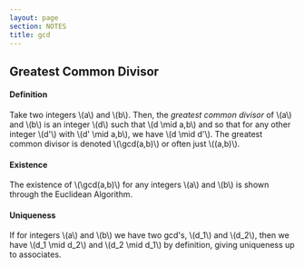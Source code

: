 ```yaml
---
layout: page
section: NOTES
title: gcd
---
```


## Greatest Common Divisor

#### Definition
Take two integers \\(a\\) and \\(b\\). Then, the *greatest common divisor* of \\(a\\) and \\(b\\) is an integer \\(d\\) such that \\(d \mid a,b\\) and so that for any other integer \\(d'\\) with \\(d' \mid a,b\\), we have \\(d \mid d'\\). The greatest common divisor is denoted \\(\gcd(a,b)\\) or often just \\((a,b)\\).

#### Existence
The existence of \\(\gcd(a,b)\\) for any integers \\(a\\) and \\(b\\) is shown through the Euclidean Algorithm.

#### Uniqueness
If for integers \\(a\\) and \\(b\\) we have two gcd's, \\(d_1\\) and \\(d_2\\), then we have \\(d_1 \mid d_2\\) and \\(d_2 \mid d_1\\) by definition, giving uniqueness up to associates.